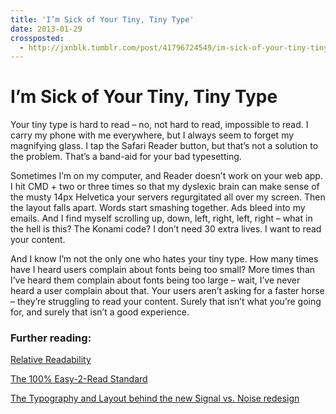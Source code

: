 ```yaml
---
title: 'I’m Sick of Your Tiny, Tiny Type'
date: 2013-01-29
crossposted:
  - http://jxnblk.tumblr.com/post/41796724549/im-sick-of-your-tiny-tiny-type
---
```


# I’m Sick of Your Tiny, Tiny Type

Your tiny type is hard to read – no, not hard to read, impossible to read. I carry my phone with me everywhere, but I always seem to forget my magnifying glass. I tap the Safari Reader button, but that’s not a solution to the problem. That’s a band-aid for your bad typesetting.

Sometimes I’m on my computer, and Reader doesn’t work on your web app. I hit CMD + two or three times so that my dyslexic brain can make sense of the musty 14px Helvetica your servers regurgitated all over my screen. Then the layout falls apart. Words start smashing together. Ads bleed into my emails. And I find myself scrolling up, down, left, right, left, right – what in the hell is this? The Konami code? I don’t need 30 extra lives. I want to read your content.

And I know I’m not the only one who hates your tiny type. How many times have I heard users complain about fonts being too small? More times than I’ve heard them complain about fonts being too large – wait, I’ve never heard a user complain about that. Your users aren’t asking for a faster horse – they’re struggling to read your content. Surely that isn’t what you’re going for, and surely that isn’t a good experience.

### Further reading:

[Relative Readability](http://wm4.wilsonminer.com/posts/2008/oct/20/relative-readability/)

[The 100% Easy-2-Read Standard](http://informationarchitects.net/blog/100e2r/)

[The Typography and Layout behind the new Signal vs. Noise redesign](http://37signals.com/svn/posts/3285-the-typography-and-layout-behind-the-new-signal-vs-noise-redesign)

